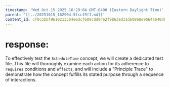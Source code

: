 ```yaml
---
timestamp: 'Wed Oct 15 2025 16:29:04 GMT-0400 (Eastern Daylight Time)'
parent: '[[../20251015_162904.5fcc19f1.md]]'
content_id: cf0c5bbf96102135b4eedcf609cdd9462f9863ed31d60868e9664a640d65e613
---
```


# response:

To effectively test the `ScheduleTime` concept, we will create a dedicated test file. This file will thoroughly examine each action for its adherence to `requires` conditions and `effects`, and will include a "Principle Trace" to demonstrate how the concept fulfills its stated purpose through a sequence of interactions.
